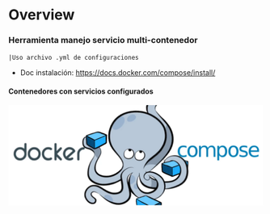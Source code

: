 # Overview

### Herramienta manejo servicio multi-contenedor

    |Uso archivo .yml de configuraciones

- Doc instalación: https://docs.docker.com/compose/install/

#### Contenedores con servicios configurados
![diagrama](./img/overview.png)